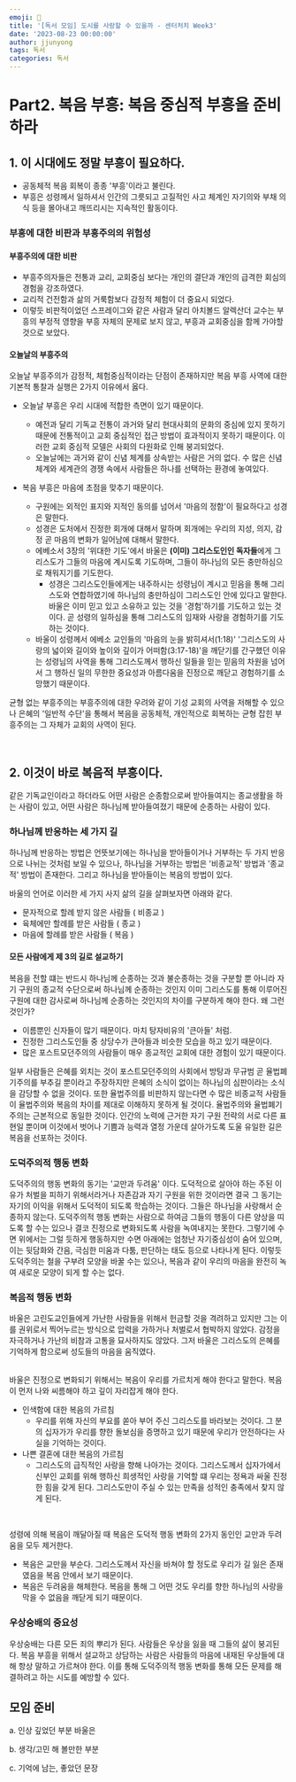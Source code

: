 ```yaml
---
emoji: 🧢
title: '[독서 모임] 도시를 사랑할 수 있을까 - 센터처치 Week3'
date: '2023-08-23 00:00:00'
author: jjunyong
tags: 독서
categories: 독서
---
```


# Part2. 복음 부흥: 복음 중심적 부흥을 준비하라

## 1. 이 시대에도 정말 부흥이 필요하다.

- 공동체적 복음 회복이 종종 '부흥'이라고 불린다.
- 부흥은 성령께서 일하셔서 인간의 그릇되고 고질적인 사고 체계인 자기의와 부채 의식 등을 몰아내고 깨뜨리시는 지속적인 활동이다.

### 부흥에 대한 비판과 부흥주의의 위험성

#### 부흥주의에 대한 비판

- 부흥주의자들은 전통과 교리, 교회중심 보다는 개인의 결단과 개인의 급격한 회심의 경험을 강조하였다.
- 교리적 건전함과 삶의 거룩함보다 감정적 체험이 더 중요시 되었다.
- 이렇듯 비판적이었던 스프레이그와 같은 사람과 달리 아치볼드 알렉산더 교수는 부흥의 부정적 영향을 부흥 자체의 문제로 보지 않고, 부흥과 교회중심을 함께 가야할 것으로 보았다.

#### 오늘날의 부흥주의

오늘날 부흥주의가 감정적, 체험중심적이라는 단점이 존재하지만 복음 부흥 사역에 대한 기본적 통찰과 실행은 2가지 이유에서 옳다.

- 오늘날 부흥은 우리 시대에 적합한 측면이 있기 때문이다.

  - 예전과 달리 기독교 전통이 과거와 달리 현대사회의 문화의 중심에 있지 못하기 때문에 전통적이고 교회 중심적인 접근 방법이 효과적이지 못하기 때문이다. 이러한 교회 중심적 모델은 사회의 다원화로 인해 붕괴되었다.
  - 오늘날에는 과거와 같이 신념 체계를 상속받는 사람은 거의 없다. 수 많은 신념체계와 세계관의 경쟁 속에서 사람들은 하나를 선택하는 환경에 놓여있다.

- 복음 부흥은 마음에 초점을 맞추기 때문이다.
  - 구원에는 외적인 표지와 지적인 동의를 넘어서 '마음의 정함'이 필요하다고 성경은 말한다.
  - 성경은 도처에서 진정한 회개에 대해서 말하며 회개에는 우리의 지성, 의지, 감정 곧 마음의 변화가 일어남에 대해서 말한다.
  - 에베소서 3장의 '위대한 기도'에서 바울은 **(이미) 그리스도인인 독자들**에게 그리스도가 그들의 마음에 계시도록 기도하며, 그들이 하나님의 모든 충만하심으로 채워지기를 기도한다.
    - 성경은 그리스도인들에게는 내주하시는 성령님이 계시고 믿음을 통해 그리스도와 연합하였기에 하나님의 충만하심이 그리스도인 안에 있다고 말한다. 바울은 이미 믿고 있고 소유하고 있는 것을 '경험'하기를 기도하고 있는 것이다. 곧 성령의 일하심을 통해 그리스도의 임재와 사랑을 경험하기를 기도하는 것이다.
  - 바울이 성령께서 에베소 교인들의 '마음의 눈을 밝히셔서(1:18)' '그리스도의 사랑의 넓이와 길이와 높이와 깊이가 어떠함(3:17-18)'을 깨닫기를 간구했던 이유는 성령님의 사역을 통해 그리스도께서 행하신 일들을 믿는 믿음의 차원을 넘어서 그 행하신 일의 무한한 중요성과 아름다움을 진정으로 깨닫고 경험하기를 소망했기 때문이다.

균형 없는 부흥주의는 부흥주의에 대한 우려와 같이 기성 교회의 사역을 저해할 수 있으나 은혜의 '일반적 수단'을 통해서 복음을 공동체적, 개인적으로 회복하는 균형 잡힌 부흥주의는 그 자체가 교회의 사역이 된다.

<br>

## 2. 이것이 바로 복음적 부흥이다.

같은 기독교인이라고 하더라도 어떤 사람은 순종함으로써 받아들여지는 종교생활을 하는 사람이 있고, 어떤 사람은 하나님께 받아들여졌기 때문에 순종하는 사람이 있다.

### 하나님께 반응하는 세 가지 길

하나님께 반응하는 방법은 언뜻보기에는 하나님을 받아들이거나 거부하는 두 가지 반응으로 나뉘는 것처럼 보일 수 있으나, 하나님을 거부하는 방법은 '비종교적' 방법과 '종교적' 방법이 존재한다. 그리고 하나님을 받아들이는 복음의 방법이 있다.

바울의 언어로 이러한 세 가지 사지 삶의 길을 살펴보자면 아래와 같다.

- 문자적으로 할례 받지 않은 사람들 ( 비종교 )
- 육체에만 할례를 받은 사람들 ( 종교 )
- 마음에 할례를 받은 사람들 ( 복음 )

#### 모든 사람에게 제 3의 길로 설교하기

복음을 전할 떄는 반드시 하나님께 순종하는 것과 불순종하는 것을 구분할 뿐 아니라 자기 구원의 종교적 수단으로써 하나님께 순종하는 것인지 이미 그리스도를 통해 이루어진 구원에 대한 감사로써 하나님께 순종하는 것인지의 차이를 구분하게 해야 한다. 왜 그런것인가?

- 이름뿐인 신자들이 많기 때문이다. 마치 탕자비유의 '큰아들' 처럼.
- 진정한 그리스도인들 중 상당수가 큰아들과 비슷한 모습을 하고 있기 때문이다.
- 많은 포스트모던주의의 사람들이 매우 종교적인 교회에 대한 경험이 있기 때문이다.

일부 사람들은 은혜를 외치는 것이 포스트모던주의의 사회에서 방탕과 무규범 곧 율법폐기주의를 부추길 뿐이라고 주장하지만 은혜의 소식이 없이는 하나님의 심판이라는 소식을 감당할 수 없을 것이다. 또한 율법주의를 비판하지 않는다면 수 많은 비종교적 사람들이 율법주의와 복음의 차이를 제대로 이해하지 못하게 될 것이다. 율법주의와 율법폐기주의는 근본적으로 동일한 것이다. 인간의 노력에 근거한 자기 구원 전략의 서로 다른 표현일 뿐이며 이것에서 벗어나 기쁨과 능력과 열정 가운데 살아가도록 도울 유일한 길은 복음을 선포하는 것이다.

### 도덕주의적 행동 변화

도덕주의의 행동 변화의 동기는 '교만과 두려움' 이다. 도덕적으로 살아야 하는 주된 이유가 처벌을 피하기 위해서라거나 자존감과 자기 구원을 위한 것이라면 결국 그 동기는 자기의 이익을 위해서 도덕적이 되도록 학습하는 것이다. 그들은 하나님을 사랑해서 순종하지 않는다. 도덕주의적 행동 변화는 사람으로 하여금 그들의 행동이 다른 양상을 띠도록 할 수는 있으나 결코 진정으로 변화되도록 사람을 녹여내지는 못한다. 그렇기에 수면 위에서는 그럴 듯하게 행동하지만 수면 아래에는 엄청난 자기중심성이 숨어 있으며, 이는 뒷담화와 간음, 극심한 미움과 다툼, 판단하는 태도 등으로 나타나게 된다. 이렇듯 도덕주의는 철을 구부려 모양을 바꿀 수는 있으나, 복음과 같이 우리의 마음을 완전히 녹여 새로운 모양이 되게 할 수는 없다.

### 복음적 행동 변화

바울은 고린도교인들에게 가난한 사람들을 위해서 헌금할 것을 격려하고 있지만 그는 이를 권위로서 찍어누르는 방식으로 압력을 가하거나 처벌로서 협박하지 않았다. 감정을 자극하거나 가난의 비참과 고통을 묘사하지도 않았다. 그저 바울은 그리스도의 은혜를 기억하게 함으로써 성도들의 마음을 움직였다.

<br>
바울은 진정으로 변화되기 위해서는 복음이 우리를 가르치게 해야 한다고 말한다. 복음이 먼저 나와 씨름해야 하고 깊이 자리잡게 해야 한다.

- 인색함에 대한 복음의 가르침
  - 우리를 위해 자신의 부요를 쏟아 부어 주신 그리스도를 바라보는 것이다. 그 분의 십자가가 우리를 향한 돌보심을 증명하고 있기 때문에 우리가 안전하다는 사실을 기억하는 것이다.
- 나쁜 결혼에 대한 복음의 가르침
  - 그리스도의 급직적인 사랑을 향해 나아가는 것이다. 그리스도께서 십자가에서 신부인 교회를 위해 행하신 희생적인 사랑을 기억할 떄 우리는 정욕과 싸울 진정한 힘을 갖게 된다. 그리스도만이 주실 수 있는 만족을 성적인 충족에서 찾지 않게 된다.

<br>

성령에 의해 복음이 깨달아질 때 복음은 도덕적 행동 변화의 2가지 동인인 교만과 두려움을 모두 제거한다.

- 복음은 교만을 부순다. 그리스도께서 자신을 바쳐야 할 정도로 우리가 길 잃은 존재였음을 복음 안에서 보기 때문이다.
- 복음은 두려움을 해체한다. 복음을 통해 그 어떤 것도 우리를 향한 하나님의 사랑을 막을 수 없음을 깨닫게 되기 때문이다.

### 우상숭배의 중요성

우상숭배는 다른 모든 죄의 뿌리가 된다. 사람들은 우상을 잃을 때 그들의 삶이 붕괴된다.
복음 부흥을 위해서 설교하고 상담하는 사람은 사람들의 마음에 내재된 우상들에 대해 항상 말하고 가르쳐야 한다.
이를 통해 도덕주의적 행동 변화를 통해 모든 문제를 해결하려고 하는 시도를 예방할 수 있다.

## 모임 준비

a. 인상 깊었던 부분 바울은

b. 생각/고민 해 볼만한 부분

c. 기억에 남는, 좋았던 문장
